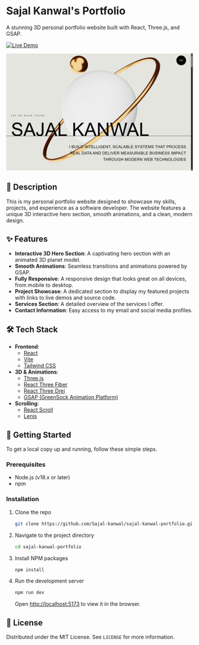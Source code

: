 # Sajal Kanwal's Portfolio

A stunning 3D personal portfolio website built with React, Three.js, and GSAP.

[![Live Demo](https://img.shields.io/badge/Live-Demo-brightgreen)](https://sajal-kanwal.vercel.app/)

![Portfolio Preview](./public/images/Preview.png)

## 📜 Description

This is my personal portfolio website designed to showcase my skills, projects, and experience as a software developer. The website features a unique 3D interactive hero section, smooth animations, and a clean, modern design.

## ✨ Features

*   **Interactive 3D Hero Section**: A captivating hero section with an animated 3D planet model.
*   **Smooth Animations**: Seamless transitions and animations powered by GSAP.
*   **Fully Responsive**: A responsive design that looks great on all devices, from mobile to desktop.
*   **Project Showcase**: A dedicated section to display my featured projects with links to live demos and source code.
*   **Services Section**: A detailed overview of the services I offer.
*   **Contact Information**: Easy access to my email and social media profiles.

## 🛠️ Tech Stack

*   **Frontend**:
    *   [React](https://reactjs.org/)
    *   [Vite](https://vitejs.dev/)
    *   [Tailwind CSS](https://tailwindcss.com/)
*   **3D & Animations**:
    *   [Three.js](https://threejs.org/)
    *   [React Three Fiber](https://docs.pmnd.rs/react-three-fiber)
    *   [React Three Drei](https://github.com/pmndrs/drei)
    *   [GSAP (GreenSock Animation Platform)](https://greensock.com/gsap/)
*   **Scrolling**:
    *   [React Scroll](https://github.com/fisshy/react-scroll)
    *   [Lenis](https://github.com/studio-freight/lenis)

## 🚀 Getting Started

To get a local copy up and running, follow these simple steps.

### Prerequisites

*   Node.js (v18.x or later)
*   npm

### Installation

1.  Clone the repo
    ```sh
    git clone https://github.com/Sajal-kanwal/sajal-kanwal-portfolio.git
    ```
2.  Navigate to the project directory
    ```sh
    cd sajal-kanwal-portfolio
    ```
3.  Install NPM packages
    ```sh
    npm install
    ```
4.  Run the development server
    ```sh
    npm run dev
    ```
    Open [http://localhost:5173](http://localhost:5173) to view it in the browser.

## 📄 License

Distributed under the MIT License. See `LICENSE` for more information.
